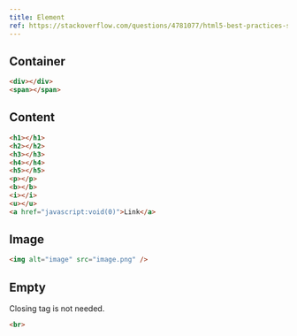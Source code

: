 ```yaml
---
title: Element
ref: https://stackoverflow.com/questions/4781077/html5-best-practices-section-header-aside-article-elements/
---
```


## Container

```html
<div></div>
<span></span>
```

## Content

```html
<h1></h1>
<h2></h2>
<h3></h3>
<h4></h4>
<h5></h5>
<p></p>
<b></b>
<i></i>
<u></u>
<a href="javascript:void(0)">Link</a>
```

## Image

```html
<img alt="image" src="image.png" />
```

## Empty

Closing tag is not needed.

```html
<br>
```
